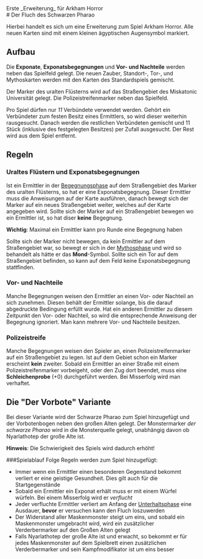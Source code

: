 <div class="expansion">Erste _Erweiterung_ für Arkham Horror</div>
# Der Fluch des Schwarzen Pharao

Hierbei handelt es sich um eine Erweiterung zum Spiel Arkham Horror. Alle neuen Karten sind mit einem kleinen ägyptischen Augensymbol markiert.

## Aufbau
Die **Exponate**, **Exponatsbegegnungen** und **Vor- und Nachteile** werden neben das Spielfeld gelegt. Die neuen Zauber, Standort-, Tor-, und Mythoskarten werden mit den Karten des Standardspiels gemischt.

Der Marker des uralten Flüsterns wird auf das Straßengebiet des Miskatonic Universität gelegt. Die Polizeistreifenmarker neben das Spielfeld.

Pro Spiel dürfen nur _11_ Verbündete verwendet werden. Gehört ein Verbündeter zum festen Besitz eines Ermittlers, so wird dieser weiterhin rausgesucht. Danach werden die restlichen Verbündeten gemischt und 11 Stück (inklusive des festgelegten Besitzes) per Zufall ausgesucht. Der Rest wird aus dem Spiel entfernt.

## Regeln
### Uraltes Flüstern und Exponatsbegegnungen
Ist ein Ermittler in der [Begegnungsphase](phase3.md) auf dem Straßengebiet des Marker des uralten Flüsterns, so hat er eine Exponatsbegegnung. Dieser Ermittler muss die Anweisungen auf der Karte ausführen, danach bewegt sich der Marker auf ein neues Straßengebiet weiter, welches auf der Karte angegeben wird. Sollte sich der Marker auf ein Straßengebiet bewegen wo ein Ermittler ist, so hat diser **keine** Begegnung.

**Wichtig**: Maximal ein Ermittler kann pro Runde eine Begegnung haben

Sollte sich der Marker nicht bewegen, da kein Ermittler auf dem Straßengebiet war, so bewegt er sich in der [Mythosphase](phase5.md) und wird so behandelt als hätte er das **Mond**-Symbol. Sollte sich ein Tor auf dem Straßengebiet befinden, so kann auf dem Feld keine Exponatsbegegnung stattfinden.

### Vor- und Nachteile
Manche Begegnungen weisen den Ermittler an einen Vor- oder Nachteil an sich zunehmen. Diesen behält der Ermittler solange, bis die darauf abgedruckte Bedingung erfüllt wurde. Hat ein anderen Ermittler zu diesem Zeitpunkt den Vor- oder Nachteil, so wird die entsprechende Anweisung der Begegnung ignoriert. 
Man kann mehrere Vor- und Nachteile besitzen.

### Polizeistreife
Manche Begegnungen weisen den Spieler an, einen Polizeistreifenmarker auf ein Straßengebiet zu legen. Ist auf dem Gebiet schon ein Marker erscheint **kein** zweiter. Sobald ein Ermittler an einer Straße mit einem Polizeistreifenmarker vorbeigeht, oder den Zug dort beendet, muss eine **Schleichenprobe** (+0) durchgeführt werden. Bei Misserfolg wird man verhaftet.

## Die "Der Vorbote" Variante
Bei dieser Variante wird der Schwarze Pharao zum Spiel hinzugefügt und der Vorbotenbogen neben den großen Alten gelegt. Der Monstermarker _der schwarze Pharao_ wird in die Monsterquelle gelegt, unabhängig davon ob Nyarlathotep der große Alte ist.

**Hinweis**: Die Schwierigkeit des Spiels wird dadurch erhöht!

###Spielablauf
Folge Regeln werden zum Spiel hinzugefügt:
- Immer wenn ein Ermittler einen besonderen Gegenstand bekommt verliert er eine geistige Gesundheit. Dies gilt auch für die Startgegenstände
- Sobald ein Ermittler ein Exponat erhält muss er mit einem Würfel würfeln. Bei einem Misserfolg wird er _verflucht_
- Jeder verfluchte Ermittler verliert am Anfang der [Unterhaltsphase](phase1.md) eine Ausdauer, **bevor** er versuchen kann den Fluch loszuwerden
- Der Widerstand aller Maskenmonster steigt um eins, und sobald ein Maskenmonster umgebracht wird, wird ein zusätzlicher Verderbermarker auf den Großen Alten gelegt
- Falls Nyarlathotep der große Alte ist und erwacht, so bekommt er für jedes Maskenmonster auf dem Spielbrett einen zusätzlichen Verderbermarker und sein Kampfmodifikator ist um eins besser
